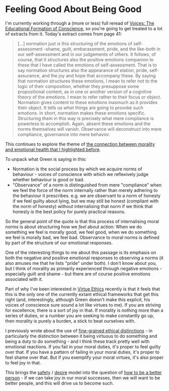 # Feeling Good About Being Good

I'm currently working through a (more or less) full reread of [Voices: The Educational Formation of Conscience](https://amzn.to/3g53ayI), so you're going to get treated to a lot of extracts from it. Today's extract comes from page 41:

> [...] normation just *is* this structuring of the emotions of self-assessment -shame, guilt, embarassment, pride, and the like-both in our self-assessment and in our judgements of others. It follows, of course, that it structures also the positive emotions companion to these that I have called the emotions of self-assessment. That is to say normation structures also the appearance of elation, pride, self-assurance, and the joy and hope that accompany these. By saying that normation structures these emotions, I mean to refer not to the logic of their composition, whether they presuppose some propositional content, as in one or another version of a cognitive theory of the emotions. I mean to refer rather to their focus or object. Normation gives content to these emotions inasmuch as it provides their object. It tells us *what* things are going to provoke such emotions. In short, normation makes these emotions specific. Structuring them in this way is precisely what mere compliance is powerless to accomplish. Again, absent these emotions and the norms themselves will vanish. Observance will deconstruct into mere compliance, governance into mere behavior.

This continues to explore the theme of [the connection between morality and emotional health that I highlighted before](https://notebook.drmaciver.com/posts/2020-05-20-09:54.html).

To unpack what Green is saying in this:

* Normation is the social process by which we acquire norms of behaviour - voices of conscience with which we reflexively judge whether behaviour is good or bad.
* "Observance" of a norm is distinguished from mere "compliance" when we feel the force of the norm internally rather than merely adhering to the behaviour it prescribes. e.g. we are observant to a norm of honesty if we feel guilty about lying, but we may still be honest (compliant with the norm of honesty) without internalising that norm if we think that honesty is the best policy for purely practical reasons.

So the general point of the quote is that this process of internalising moral norms is about structuring how we *feel* about action: When we do something we feel is morally good, we feel good, when we do something we feel is morally bad, we feel bad. Observance to moral norms is defined by part of the structure of our emotional responses.

One of the interesting things to me about this passage is its emphasis on both the negative *and* positive emotional responses to observing a norms (it also amuses me that he lists "pride" under both). I don't know about you, but I think of morality as primarily experienced through negative emotions - especially guilt and shame - but there are of course positive emotions associated with it.

Part of why I've been interested in [Virtue Ethics](https://plato.stanford.edu/entries/ethics-virtue/) recently is that it feels that this is the only one of the currently extant ethical frameworks that get this right (and, interestingly, although Green doesn't make this explicit, his voices of conscience sure sound a lot like virtues to me). If you are striving for excellence, there is a sort of joy in that. If morality is nothing more than a series of duties, or a number you are seeking to make constantly go up, then morality is purely a burden, a stick to beat ourselves with.

I previously wrote about the use of [fine-grained ethical distinctions](https://notebook.drmaciver.com/posts/2020-03-07-12:35.html) - in particularly the distinction between it being virtuous to do something and being a duty to do something - and I think these track pretty well with emotional reactions. If you fail in your moral duties, it's proper to feel guilty over that. If you have a pattern of failing in your moral duties, it's proper to feel shame over that. But if you exemplify your moral virtues, it's also proper to feel joy in that.

This brings the [safety](https://notebook.drmaciver.com/posts/2020-03-18-11:24.html) / [desire](https://notebook.drmaciver.com/posts/2020-03-30-23:12.html) model into the question of [how to be a better person](https://notebook.drmaciver.com/posts/2020-05-10-08:54.html) - if we can take joy in our moral successes, then we will want to be better people, and this will drive us to become such.

